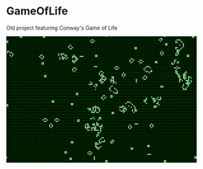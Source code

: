 # GameOfLife
Old project featuring Conway's Game of Life

![gif](https://github.com/tenick/GameOfLife/blob/master/gameoflife.gif)

